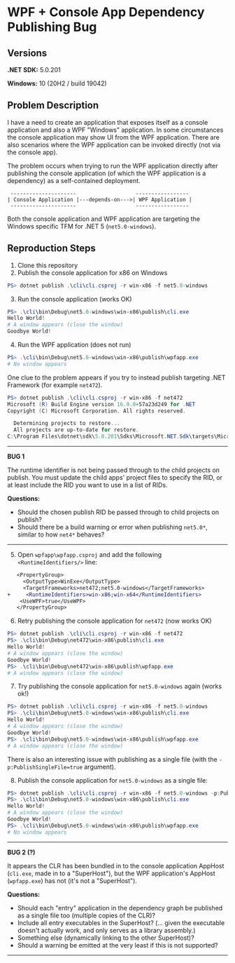 # WPF + Console App Dependency Publishing Bug

## Versions

**.NET SDK:** 5.0.201

**Windows:** 10 (20H2 / build 19042)

## Problem Description

I have a need to create an application that exposes itself as a console
application and also a WPF "Windows" application. In some circumstances the
console application may show UI from the WPF application. There are also
scenarios where the WPF application can be invoked directly (not via the console
app).

The problem occurs when trying to run the WPF application directly after
publishing the console application (of which the WPF application is a
dependency) as a self-contained deployment.

```text
 ---------------------                   -----------------
| Console Application |---depends-on--->| WPF Application |
 ---------------------                   -----------------
```

Both the console application and WPF application are targeting the Windows
specific TFM for .NET 5 (`net5.0-windows`).

## Reproduction Steps

1. Clone this repository
2. Publish the console application for x86 on Windows

```powershell
PS> dotnet publish .\cli\cli.csproj -r win-x86 -f net5.0-windows
```

3. Run the console application (works OK)

```powershell
PS> .\cli\bin\Debug\net5.0-windows\win-x86\publish\cli.exe
Hello World!
# A window appears (close the window)
Goodbye World!
```

4. Run the WPF application (does not run)

```powershell
PS> .\cli\bin\Debug\net5.0-windows\win-x86\publish\wpfapp.exe
# No window appears
```

One clue to the problem appears if you try to instead publish targeting .NET
Framework (for example `net472`).

```powershell
PS> dotnet publish .\cli\cli.csproj -r win-x86 -f net472
Microsoft (R) Build Engine version 16.9.0+57a23d249 for .NET
Copyright (C) Microsoft Corporation. All rights reserved.

  Determining projects to restore...
  All projects are up-to-date for restore.
C:\Program Files\dotnet\sdk\5.0.201\Sdks\Microsoft.NET.Sdk\targets\Microsoft.PackageDependencyResolution.targets(241,5): error NETSDK1047: Assets file 'C:\Users\<USER>\scratch\wpfconsole\wpfapp\obj\project.assets.json' doesn't have a target for 'net472/win7-x86'. Ensure that restore has run and that you have included 'net472' in the TargetFrameworks for your project. You may also need to include 'win7-x86' in your project's RuntimeIdentifiers. [C:\Users\<USER>\scratch\wpfconsole\wpfapp\wpfapp.csproj]
```

---

**BUG 1**

The runtime identifier is not being passed through to the child projects on
publish. You must update the child apps' project files to specify the RID, or at
least include the RID you want to use in a list of RIDs.

**Questions:**

- Should the chosen publish RID be passed through to child projects on publish?
- Should there be a build warning or error when publishing `net5.0*`, similar to
  how `net4*` behaves?

---

5. Open `wpfapp\wpfapp.csproj` and add the following `<RuntimeIdentifiers/>`
   line:

```diff
   <PropertyGroup>
     <OutputType>WinExe</OutputType>
     <TargetFrameworks>net472;net5.0-windows</TargetFrameworks>
+     <RuntimeIdentifiers>win-x86;win-x64</RuntimeIdentifiers>
    <UseWPF>true</UseWPF>
   </PropertyGroup>
```

6. Retry publishing the console application for `net472` (now works OK)

```powershell
PS> dotnet publish .\cli\cli.csproj -r win-x86 -f net472
PS> .\cli\bin\Debug\net472\win-x86\publish\cli.exe
Hello World!
# A window appears (close the window)
Goodbye World!
PS> .\cli\bin\Debug\net472\win-x86\publish\wpfapp.exe
# A window appears (close the window)
```

7. Try publishing the console application for `net5.0-windows` again (works ok!)

```powershell
PS> dotnet publish .\cli\cli.csproj -r win-x86 -f net5.0-windows
PS> .\cli\bin\Debug\net5.0-windows\win-x86\publish\cli.exe
Hello World!
# A window appears (close the window)
Goodbye World!
PS> .\cli\bin\Debug\net5.0-windows\win-x86\publish\wpfapp.exe
# A window appears (close the window)
```

There is also an interesting issue with publishing as a single file (with the
`-p:PublishSingleFile=true` argument).

8. Publish the console application for `net5.0-windows` as a single file:

```powershell
PS> dotnet publish .\cli\cli.csproj -r win-x86 -f net5.0-windows -p:PublishSingleFile=true
PS> .\cli\bin\Debug\net5.0-windows\win-x86\publish\cli.exe
Hello World!
# A window appears (close the window)
Goodbye World!
PS> .\cli\bin\Debug\net5.0-windows\win-x86\publish\wpfapp.exe
# No window appears
```

---

**BUG 2 (?)**

It appears the CLR has been bundled in to the console application AppHost
(`cli.exe`, made in to a "SuperHost"), but the WPF application's AppHost
(`wpfapp.exe`) has not (it's not a "SuperHost").

**Questions:**

- Should each "entry" application in the dependency graph be published as a
  single file too (multiple copies of the CLR)?
- Include all entry executables in the SuperHost? (... given the executable
  doesn't actually work, and only serves as a library assembly.)
- Something else (dynamically linking to the other SuperHost)?
- Should a warning be emitted at the very least if this is not supported?

---
